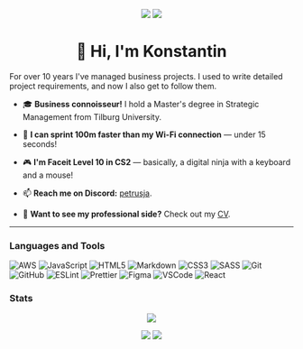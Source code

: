 <p align="center"> 
  <img src="https://komarev.com/ghpvc/?username=petruse4ka&label=Profile%20views&color=0e75b6&style=flat"/> 
  <a href="https://www.codewars.com/users/rsschool_3d6eff670896dabc"><img src="https://www.codewars.com/users/rsschool_3d6eff670896dabc/badges/micro"/></a> 
</p>

<h1 align="center"> 👋 Hi, I'm Konstantin </h1>

<p align="left">For over 10 years I've managed business projects. I used to write detailed project requirements, and now I also get to follow them.</p>

- 🎓 **Business connoisseur!** I hold a Master's degree in Strategic Management from Tilburg University.

- 🏃 **I can sprint 100m faster than my Wi-Fi connection** — under 15 seconds! 

- 🎮 **I'm Faceit Level 10 in CS2** — basically, a digital ninja with a keyboard and a mouse!

- 📫 **Reach me on Discord:** [petrusja](https://discordapp.com/users/448093026095595530).

- 📄 **Want to see my professional side?** Check out my [CV](https://petruse4ka.github.io/rsschool-cv/).

---

<h3 align="left">Languages and Tools</h3>
<p align="left">
  <img src="https://img.shields.io/badge/Aws-232F3E?style=for-the-badge&logo=amazonaws&logoColor=white" alt="AWS"/>
  <img src="https://img.shields.io/badge/Javascript-F7DF1E?style=for-the-badge&logo=javascript&logoColor=white" alt="JavaScript"/>
  <img src="https://img.shields.io/badge/HTML5-E34F26?style=for-the-badge&logo=html5&logoColor=white" alt="HTML5"/>
  <img src="https://img.shields.io/badge/Markdown-000000?style=for-the-badge&logo=markdown&logoColor=white" alt="Markdown"/>
  <img src="https://img.shields.io/badge/CSS3-1572B6?style=for-the-badge&logo=css3&logoColor=white" alt="CSS3"/>
  <img src="https://img.shields.io/badge/SASS-CC6699?style=for-the-badge&logo=sass&logoColor=white" alt="SASS"/>
  <img src="https://img.shields.io/badge/Git-F05032?style=for-the-badge&logo=git&logoColor=white" alt="Git"/>
  <img src="https://img.shields.io/badge/GitHub-181717?style=for-the-badge&logo=github&logoColor=white" alt="GitHub"/>
  <img src="https://img.shields.io/badge/Eslint-4B32C3?style=for-the-badge&logo=eslint&logoColor=white" alt="ESLint"/>
  <img src="https://img.shields.io/badge/Prettier-F7B93E?style=for-the-badge&logo=prettier&logoColor=263238" alt="Prettier"/>
  <img src="https://img.shields.io/badge/Figma-F24E1E?style=for-the-badge&logo=figma&logoColor=white" alt="Figma"/>
  <img src="https://img.shields.io/badge/Visual%20Studio%20Code-007ACC?style=for-the-badge&logo=visualstudiocode&logoColor=white" alt="VSCode"/>
  <img src="https://img.shields.io/badge/React-61DAFB?style=for-the-badge&logo=react&logoColor=black" alt="React"/>
</p>

<h3 align="left">Stats</h3>
<p align="center">
  <a href="https://github.com/ryo-ma/github-profile-trophy">
    <img src="https://github-profile-trophy.vercel.app/?username=petruse4ka&theme=onedark&margin-w=15&margin-h=15"/>
  </a>
</p>

<p align="center">
  <img src="http://github-profile-summary-cards.vercel.app/api/cards/most-commit-language?username=petruse4ka&theme=react"/>
  <img src="http://github-profile-summary-cards.vercel.app/api/cards/stats?username=petruse4ka&theme=react"/>
</p>


